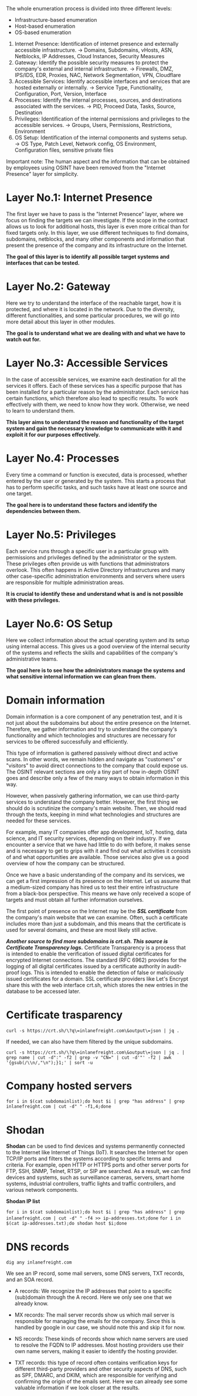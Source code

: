The whole enumeration process is divided into three different levels:
- Infrastructure-based enumeration
- Host-based enumeration
- OS-based enumeration

1. Internet Presence: Identification of internet presence and externally accessible infrastructure. -> Domains, Subdomains, vHosts, ASN, Netblocks, IP Addresses, Cloud Instances, Security Measures
2. Gateway: Identify the possible security measures to protect the company's external and internal infrastructure. -> Firewalls, DMZ, IPS/IDS, EDR, Proxies, NAC, Network Segmentation, VPN, Cloudflare
3. Accessible Services: Identify accessible interfaces and services that are hosted externally or internally. -> Service Type, Functionality, Configuration, Port, Version, Interface
4. Processes: Identify the internal processes, sources, and destinations associated with the services. -> PID, Proceed Data, Tasks, Source, Destination
5. Privileges: Identification of the internal permissions and privileges to the accessible services. -> Groups, Users, Permissions, Restrictions, Environment
6. OS Setup: Identification of the internal components and systems setup. -> OS Type, Patch Level, Network config, OS Environment, Configuration files, sensitive private files

Important note: The human aspect and the information that can be obtained by employees using OSINT have been removed from the "Internet Presence" layer for simplicity.


# Layer No.1: Internet Presence

The first layer we have to pass is the "Internet Presence" layer, where we focus on finding the targets we can investigate. If the scope in the contract allows us to look for additional hosts, this layer is even more critical than for fixed targets only. In this layer, we use different techniques to find domains, subdomains, netblocks, and many other components and information that present the presence of the company and its infrastructure on the Internet.

**The goal of this layer is to identify all possible target systems and interfaces that can be tested.**

# Layer No.2: Gateway

Here we try to understand the interface of the reachable target, how it is protected, and where it is located in the network. Due to the diversity, different functionalities, and some particular procedures, we will go into more detail about this layer in other modules.

**The goal is to understand what we are dealing with and what we have to watch out for.**

# Layer No.3: Accessible Services

In the case of accessible services, we examine each destination for all the services it offers. Each of these services has a specific purpose that has been installed for a particular reason by the administrator. Each service has certain functions, which therefore also lead to specific results. To work effectively with them, we need to know how they work. Otherwise, we need to learn to understand them.

**This layer aims to understand the reason and functionality of the target system and gain the necessary knowledge to communicate with it and exploit it for our purposes effectively.**

# Layer No.4: Processes

Every time a command or function is executed, data is processed, whether entered by the user or generated by the system. This starts a process that has to perform specific tasks, and such tasks have at least one source and one target.

**The goal here is to understand these factors and identify the dependencies between them.**

# Layer No.5: Privileges

Each service runs through a specific user in a particular group with permissions and privileges defined by the administrator or the system. These privileges often provide us with functions that administrators overlook. This often happens in Active Directory infrastructures and many other case-specific administration environments and servers where users are responsible for multiple administration areas.

**It is crucial to identify these and understand what is and is not possible with these privileges.**

# Layer No.6: OS Setup

Here we collect information about the actual operating system and its setup using internal access. This gives us a good overview of the internal security of the systems and reflects the skills and capabilities of the company's administrative teams.

**The goal here is to see how the administrators manage the systems and what sensitive internal information we can glean from them.**


# Domain information

Domain information is a core component of any penetration test, and it is not just about the subdomains but about the entire presence on the Internet. Therefore, we gather information and try to understand the company's functionality and which technologies and structures are necessary for services to be offered successfully and efficiently.

This type of information is gathered passively without direct and active scans. In other words, we remain hidden and navigate as "customers" or "visitors" to avoid direct connections to the company that could expose us. The OSINT relevant sections are only a tiny part of how in-depth OSINT goes and describe only a few of the many ways to obtain information in this way.

However, when passively gathering information, we can use third-party services to understand the company better. However, the first thing we should do is scrutinize the company's main website. Then, we should read through the texts, keeping in mind what technologies and structures are needed for these services.

For example, many IT companies offer app development, IoT, hosting, data science, and IT security services, depending on their industry. If we encounter a service that we have had little to do with before, it makes sense and is necessary to get to grips with it and find out what activities it consists of and what opportunities are available. Those services also give us a good overview of how the company can be structured.

Once we have a basic understanding of the company and its services, we can get a first impression of its presence on the Internet. Let us assume that a medium-sized company has hired us to test their entire infrastructure from a black-box perspective. This means we have only received a scope of targets and must obtain all further information ourselves.

The first point of presence on the Internet may be the ***SSL certificate*** from the company's main website that we can examine. Often, such a certificate includes more than just a subdomain, and this means that the certificate is used for several domains, and these are most likely still active.

***Another source to find more subdomains is crt.sh. This source is Certificate Transparency logs.*** Certificate Transparency is a process that is intended to enable the verification of issued digital certificates for encrypted Internet connections. The standard (RFC 6962) provides for the logging of all digital certificates issued by a certificate authority in audit-proof logs. This is intended to enable the detection of false or maliciously issued certificates for a domain. SSL certificate providers like Let's Encrypt share this with the web interface crt.sh, which stores the new entries in the database to be accessed later.

# Certificate trasparency

`curl -s https://crt.sh/\?q\=inlanefreight.com\&output\=json | jq .`

If needed, we can also have them filtered by the unique subdomains.

`curl -s https://crt.sh/\?q\=inlanefreight.com\&output\=json | jq . | grep name | cut -d":" -f2 | grep -v "CN=" | cut -d'"' -f2 | awk '{gsub(/\\n/,"\n");}1;' | sort -u`

# Company hosted servers

`for i in $(cat subdomainlist);do host $i | grep "has address" | grep inlanefreight.com | cut -d" " -f1,4;done`

# Shodan

**Shodan** can be used to find devices and systems permanently connected to the Internet like Internet of Things (IoT). It searches the Internet for open TCP/IP ports and filters the systems according to specific terms and criteria. For example, open HTTP or HTTPS ports and other server ports for FTP, SSH, SNMP, Telnet, RTSP, or SIP are searched. As a result, we can find devices and systems, such as surveillance cameras, servers, smart home systems, industrial controllers, traffic lights and traffic controllers, and various network components.

**Shodan IP list**

`for i in $(cat subdomainlist);do host $i | grep "has address" | grep inlanefreight.com | cut -d" " -f4 >> ip-addresses.txt;done`
`for i in $(cat ip-addresses.txt);do shodan host $i;done`


# DNS records

`dig any inlanefreight.com`

We see an IP record, some mail servers, some DNS servers, TXT records, and an SOA record.

- A records: We recognize the IP addresses that point to a specific (sub)domain through the A record. Here we only see one that we already know.

- MX records: The mail server records show us which mail server is responsible for managing the emails for the company. Since this is handled by google in our case, we should note this and skip it for now.

- NS records: These kinds of records show which name servers are used to resolve the FQDN to IP addresses. Most hosting providers use their own name servers, making it easier to identify the hosting provider.

- TXT records: this type of record often contains verification keys for different third-party providers and other security aspects of DNS, such as SPF, DMARC, and DKIM, which are responsible for verifying and confirming the origin of the emails sent. Here we can already see some valuable information if we look closer at the results.

